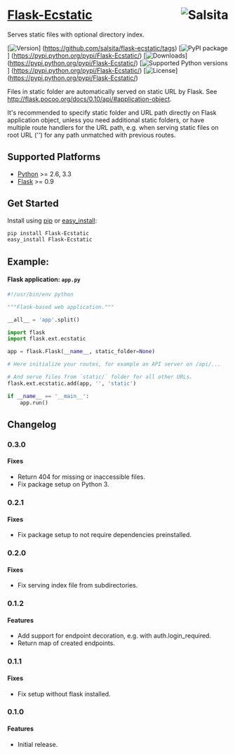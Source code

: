 # [Flask-Ecstatic](https://github.com/salsita/flask-ecstatic) <a href='https://github.com/salsita'><img align='right' title='Salsita' src='https://www.google.com/a/cpanel/salsitasoft.com/images/logo.gif?alpha=1' /></a>

Serves static files with optional directory index.

[![Version](https://img.shields.io/github/tag/salsita/flask-ecstatic.svg?label=version)]
(https://github.com/salsita/flask-ecstatic/tags)
[![PyPI package](https://img.shields.io/pypi/v/Flask-Ecstatic.svg?label=pypi+package)]
(https://pypi.python.org/pypi/Flask-Ecstatic/)
[![Downloads](https://img.shields.io/pypi/dm/Flask-Ecstatic.svg)]
(https://pypi.python.org/pypi/Flask-Ecstatic/)
[![Supported Python versions](https://img.shields.io/pypi/pyversions/Flask-Ecstatic.svg)]
(https://pypi.python.org/pypi/Flask-Ecstatic/)
[![License](https://img.shields.io/pypi/l/Flask-Ecstatic.svg)]
(https://pypi.python.org/pypi/Flask-Ecstatic/)

Files in static folder are automatically served on static URL by Flask.
See http://flask.pocoo.org/docs/0.10/api/#application-object.

It's recommended to specify static folder and URL path directly on Flask application object,
unless you need additional static folders, or have multiple route handlers for the URL path,
e.g. when serving static files on root URL ('') for any path unmatched with previous routes.


## Supported Platforms

* [Python](http://www.python.org/) >= 2.6, 3.3
* [Flask](http://flask.pocoo.org/) >= 0.9


## Get Started

Install using [pip](https://pip.pypa.io/) or [easy_install](http://pythonhosted.org/setuptools/easy_install.html):
```bash
pip install Flask-Ecstatic
easy_install Flask-Ecstatic
```

## Example:

#### Flask application: `app.py`

```python
#!/usr/bin/env python

"""Flask-based web application."""

__all__ = 'app'.split()

import flask
import flask.ext.ecstatic

app = flask.Flask(__name__, static_folder=None)

# Here initialize your routes, for example an API server on /api/...

# And serve files from `static/` folder for all other URLs.
flask.ext.ecstatic.add(app, '', 'static')

if __name__ == '__main__':
    app.run()
```


## Changelog

### 0.3.0

#### Fixes

- Return 404 for missing or inaccessible files.
- Fix package setup on Python 3.

### 0.2.1

#### Fixes

- Fix package setup to not require dependencies preinstalled.

### 0.2.0

#### Fixes

- Fix serving index file from subdirectories.

### 0.1.2

#### Features

- Add support for endpoint decoration, e.g. with auth.login_required.
- Return map of created endpoints.

### 0.1.1

#### Fixes

- Fix setup without flask installed.

### 0.1.0

#### Features

- Initial release.

